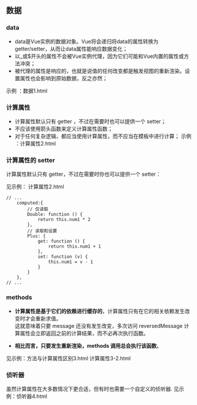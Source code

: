 ## 数据

### data
- data是Vue实例的数据对象。Vue将会递归将data的属性转换为getter/setter，从而让data属性能响应数据变化；
- 以_或$开头的属性不会被Vue实例代理，因为它们可能和Vue内置的属性或方法冲突；
- 被代理的属性是响应的，也就是说值的任何改变都是触发视图的重新渲染。设置属性也会影响到原始数据，反之亦然；

示例 ：数据1.html


### 计算属性
- 计算属性默认只有 getter ，不过在需要时也可以提供一个 setter；
- 不应该使用箭头函数来定义计算属性函数；
- 对于任何复杂逻辑，都应当使用计算属性，而不应当在模板中进行计算；
示例 ：计算属性2.html
 
### 计算属性的 setter
计算属性默认只有 getter，不过在需要时你也可以提供一个 setter：

见示例： 计算属性2.html

```
// ...
    computed:{
        // 仅读取
        Double: function () {
            return this.num1 * 2
        },
        // 读取和设置
        Plus: {
            get: function () {
                return this.num1 + 1
            },
            set: function (v) {
                this.num1 = v - 1
            }
        }
    },
// ...

```

###  methods 

- **计算属性是基于它们的依赖进行缓存的**，计算属性只有在它的相关依赖发生改变时才会重新求值。   
 这就意味着只要 message 还没有发生改变，多次访问 reversedMessage 计算属性会立即返回之前的计算结果，而不必再次执行函数。

- **相比而言，只要发生重新渲染，methods 调用总会执行该函数**。

见示例：方法与计算属性区别3.html  计算属性3-2.html




###  侦听器

虽然计算属性在大多数情况下更合适，但有时也需要一个自定义的侦听器.
见示例：侦听器4.html





